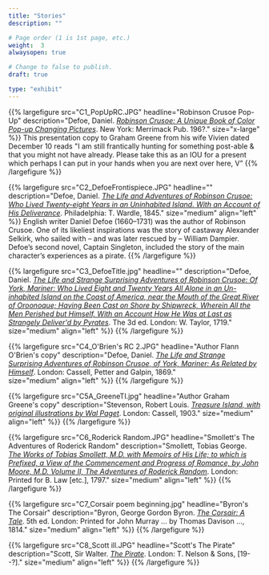 ```yaml
---
title: "Stories"
description: ""

# Page order (1 is 1st page, etc.)
weight:  3
alwaysopen: true

# Change to false to publish.
draft: true

type: "exhibit"
---
```


{{% largefigure src="C1_PopUpRC.JPG"
                headline="Robinson Crusoe Pop-Up"
                description="Defoe, Daniel. *[Robinson Crusoe: A Unique Book of Color Pop-up Changing Pictures](https://bc-primo.hosted.exlibrisgroup.com/primo-explore/fulldisplay?docid=ALMA-BC21372769920001021&context=L&vid=bclib_new&search_scope=lib_BURNS&tab=bcl_only&lang=en_US)*. New York: Merrimack Pub. 196?."
                size="x-large" %}}
This presentation copy to Graham Greene from his wife Vivien dated December 10 reads "I am still frantically hunting for something post-able & that you might not have already. Please take this as an IOU for a present which perhaps I can put in your hands when you are next over here, V”
{{% /largefigure %}}

{{% largefigure src="C2_DefoeFrontispiece.JPG"
                headline=""
				description="Defoe, Daniel. *[The Life and Adventures of Robinson Crusoe: Who Lived Twenty-eight Years in an Uninhabited Island. With an Account of His Deliverance](https://bc-primo.hosted.exlibrisgroup.com/primo-explore/fulldisplay?docid=ALMA-BC21357802090001021&context=L&vid=bclib_new&search_scope=lib_BURNS&tab=bcl_only&lang=en_US)*. Philadelphia: T. Wardle, 1845."
                size="medium"
                align="left" %}}
English writer Daniel Defoe (1660–1731) was the author of Robinson Crusoe. One of its likeliest inspirations was the story of castaway Alexander Selkirk, who sailed with – and was later rescued by – William Dampier. Defoe’s second novel, Captain Singleton, included the story of the main character’s experiences as a pirate.
{{% /largefigure %}}

{{% largefigure src="C3_DefoeTitle.jpg"
                headline=""
				description="Defoe, Daniel. *[The Life and Strange Surprising Adventures of Robinson Crusoe: Of York, Mariner: Who Lived Eight and Twenty Years All Alone in an Un-inhabited Island on the Coast of America, near the Mouth of the Great River of Oroonoque; Having Been Cast on Shore by Shipwreck, Wherein All the Men Perished but Himself. With an Account How He Was at Last as Strangely Deliver'd by Pyrates](https://bc-primo.hosted.exlibrisgroup.com/permalink/f/1jdnfk3/ALMA-BC21385678240001021)*. The 3d ed. London: W. Taylor, 1719."
                size="medium"
                align="left" %}}
{{% /largefigure %}}

{{% largefigure src="C4_O'Brien's RC 2.JPG"
                headline="Author Flann O'Brien's copy"
                description="Defoe, Daniel. *[The Life and Strange Surprising Adventures of Robinson Crusoe, of York, Mariner: As Related by Himself](https://bc-primo.hosted.exlibrisgroup.com/primo-explore/fulldisplay?docid=ALMA-BC21372460070001021&context=L&vid=bclib_new&search_scope=lib_BURNS&tab=bcl_only&lang=en_US)*. London: Cassell, Petter and Galpin, 1869."				
                size="medium"
                align="left" %}}
{{% /largefigure %}}

{{% largefigure src="C5A_GreeneTI.jpg"
                headline="Author Graham Greene's copy"
                description="Stevenson, Robert Louis. *[Treasure Island, with original illustrations by Wal Paget](https://bc-primo.hosted.exlibrisgroup.com/primo-explore/fulldisplay?docid=ALMA-BC21359133280001021&context=L&vid=bclib_new&search_scope=lib_BURNS&tab=bcl_only&lang=en_US)*. London: Cassell, 1903."
                size="medium"
                align="left" %}}
{{% /largefigure %}}

{{% largefigure src="C6_Roderick Random.JPG"
                headline="Smollett's The Adventures of Roderick Random"
				description="Smollett, Tobias George. *[The Works of Tobias Smollett, M.D. with Memoirs of His Life; to which is Prefixed, a View of the Commencement and Progress of Romance, by John Moore, M.D. Volume II, The Adventures of Roderick Random](https://bc-primo.hosted.exlibrisgroup.com/primo-explore/fulldisplay?docid=ALMA-BC21347415000001021&context=L&vid=bclib_new&search_scope=lib_BURNS&tab=bcl_only&lang=en_US)*. London: Printed for B. Law [etc.], 1797."
                size="medium"
                align="left" %}}
{{% /largefigure %}}

{{% largefigure src="C7_Corsair poem beginning.jpg"
                headline="Byron's The Corsair"
				description="Byron, George Gordon Byron. *[The Corsair: A Tale](https://bc-primo.hosted.exlibrisgroup.com/primo-explore/fulldisplay?docid=ALMA-BC21325454510001021&context=L&vid=bclib_new&search_scope=lib_BURNS&tab=bcl_only&lang=en_US)*. 5th ed. London: Printed for John Murray ... by Thomas Davison ..., 1814."
                size="medium"
                align="left" %}}
{{% /largefigure %}}

{{% largefigure src="C8_Scott ill.JPG"
                headline="Scott's The Pirate"
				description="Scott, Sir Walter. *[The Pirate](https://bc-primo.hosted.exlibrisgroup.com/primo-explore/fulldisplay?docid=ALMA-BC21320287990001021&context=L&vid=bclib_new&search_scope=lib_BURNS&tab=bcl_only&lang=en_US)*. London: T. Nelson & Sons, [19--?]."
                size="medium"
                align="left" %}}
{{% /largefigure %}}

